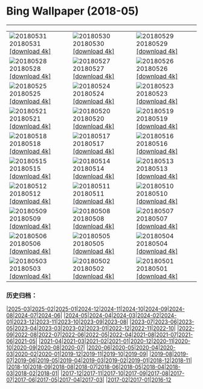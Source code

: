 # Bing Wallpaper (2018-05)
**************

<table><tr><td><img src="https://www.bing.com/az/hprichbg/rb/happychildday_ZH-CN9412524114_1920x1080.jpg" alt="20180531"> 20180531 <a href="https://www.bing.com/az/hprichbg/rb/happychildday_ZH-CN9412524114_UHD.jpg">[download 4k]</a></td><td><img src="https://www.bing.com/az/hprichbg/rb/MooseLakeGrass_ZH-CN12424437234_1920x1080.jpg" alt="20180530"> 20180530 <a href="https://www.bing.com/az/hprichbg/rb/MooseLakeGrass_ZH-CN12424437234_UHD.jpg">[download 4k]</a></td><td><img src="https://www.bing.com/az/hprichbg/rb/AerialPantanal_ZH-CN7580811600_1920x1080.jpg" alt="20180529"> 20180529 <a href="https://www.bing.com/az/hprichbg/rb/AerialPantanal_ZH-CN7580811600_UHD.jpg">[download 4k]</a></td></tr><tr><td><img src="https://www.bing.com/az/hprichbg/rb/KhumbuTents_ZH-CN4978109685_1920x1080.jpg" alt="20180528"> 20180528 <a href="https://www.bing.com/az/hprichbg/rb/KhumbuTents_ZH-CN4978109685_UHD.jpg">[download 4k]</a></td><td><img src="https://www.bing.com/az/hprichbg/rb/AsiaticElephant_ZH-CN12232084520_1920x1080.jpg" alt="20180527"> 20180527 <a href="https://www.bing.com/az/hprichbg/rb/AsiaticElephant_ZH-CN12232084520_UHD.jpg">[download 4k]</a></td><td><img src="https://www.bing.com/az/hprichbg/rb/TSSSF_ZH-CN12002715124_1920x1080.jpg" alt="20180526"> 20180526 <a href="https://www.bing.com/az/hprichbg/rb/TSSSF_ZH-CN12002715124_UHD.jpg">[download 4k]</a></td></tr><tr><td><img src="https://www.bing.com/az/hprichbg/rb/SallyRideEarthKAM_ZH-CN12897817240_1920x1080.jpg" alt="20180525"> 20180525 <a href="https://www.bing.com/az/hprichbg/rb/SallyRideEarthKAM_ZH-CN12897817240_UHD.jpg">[download 4k]</a></td><td><img src="https://www.bing.com/az/hprichbg/rb/WineDay_ZH-CN9852912150_1920x1080.jpg" alt="20180524"> 20180524 <a href="https://www.bing.com/az/hprichbg/rb/WineDay_ZH-CN9852912150_UHD.jpg">[download 4k]</a></td><td><img src="https://www.bing.com/az/hprichbg/rb/BklynBrdge_ZH-CN13871214699_1920x1080.jpg" alt="20180523"> 20180523 <a href="https://www.bing.com/az/hprichbg/rb/BklynBrdge_ZH-CN13871214699_UHD.jpg">[download 4k]</a></td></tr><tr><td><img src="https://www.bing.com/az/hprichbg/rb/StormyCrater_ZH-CN7380963684_1920x1080.jpg" alt="20180521"> 20180521 <a href="https://www.bing.com/az/hprichbg/rb/StormyCrater_ZH-CN7380963684_UHD.jpg">[download 4k]</a></td><td><img src="https://www.bing.com/az/hprichbg/rb/NamibFace_ZH-CN6782882876_1920x1080.jpg" alt="20180520"> 20180520 <a href="https://www.bing.com/az/hprichbg/rb/NamibFace_ZH-CN6782882876_UHD.jpg">[download 4k]</a></td><td><img src="https://www.bing.com/az/hprichbg/rb/Love_ZH-CN11474763511_1920x1080.jpg" alt="20180519"> 20180519 <a href="https://www.bing.com/az/hprichbg/rb/Love_ZH-CN11474763511_UHD.jpg">[download 4k]</a></td></tr><tr><td><img src="https://www.bing.com/az/hprichbg/rb/SpringtimeinGiverny_ZH-CN8223989854_1920x1080.jpg" alt="20180518"> 20180518 <a href="https://www.bing.com/az/hprichbg/rb/SpringtimeinGiverny_ZH-CN8223989854_UHD.jpg">[download 4k]</a></td><td><img src="https://www.bing.com/az/hprichbg/rb/FalcoPeregrinus_ZH-CN12522703608_1920x1080.jpg" alt="20180517"> 20180517 <a href="https://www.bing.com/az/hprichbg/rb/FalcoPeregrinus_ZH-CN12522703608_UHD.jpg">[download 4k]</a></td><td><img src="https://www.bing.com/az/hprichbg/rb/FishingWarehouses_ZH-CN12358243818_1920x1080.jpg" alt="20180516"> 20180516 <a href="https://www.bing.com/az/hprichbg/rb/FishingWarehouses_ZH-CN12358243818_UHD.jpg">[download 4k]</a></td></tr><tr><td><img src="https://www.bing.com/az/hprichbg/rb/OakTreeMaize_ZH-CN10523296117_1920x1080.jpg" alt="20180515"> 20180515 <a href="https://www.bing.com/az/hprichbg/rb/OakTreeMaize_ZH-CN10523296117_UHD.jpg">[download 4k]</a></td><td><img src="https://www.bing.com/az/hprichbg/rb/BushHyrax_ZH-CN9145408965_1920x1080.jpg" alt="20180514"> 20180514 <a href="https://www.bing.com/az/hprichbg/rb/BushHyrax_ZH-CN9145408965_UHD.jpg">[download 4k]</a></td><td><img src="https://www.bing.com/az/hprichbg/rb/DolomitesBikeRace_ZH-CN10922620742_1920x1080.jpg" alt="20180513"> 20180513 <a href="https://www.bing.com/az/hprichbg/rb/DolomitesBikeRace_ZH-CN10922620742_UHD.jpg">[download 4k]</a></td></tr><tr><td><img src="https://www.bing.com/az/hprichbg/rb/ManateeMom_ZH-CN9943350192_1920x1080.jpg" alt="20180512"> 20180512 <a href="https://www.bing.com/az/hprichbg/rb/ManateeMom_ZH-CN9943350192_UHD.jpg">[download 4k]</a></td><td><img src="https://www.bing.com/az/hprichbg/rb/MontezumaSnowGeese_ZH-CN9467663976_1920x1080.jpg" alt="20180511"> 20180511 <a href="https://www.bing.com/az/hprichbg/rb/MontezumaSnowGeese_ZH-CN9467663976_UHD.jpg">[download 4k]</a></td><td><img src="https://www.bing.com/az/hprichbg/rb/HollowRock_ZH-CN11829527473_1920x1080.jpg" alt="20180510"> 20180510 <a href="https://www.bing.com/az/hprichbg/rb/HollowRock_ZH-CN11829527473_UHD.jpg">[download 4k]</a></td></tr><tr><td><img src="https://www.bing.com/az/hprichbg/rb/Kolonihavehus_ZH-CN6388656996_1920x1080.jpg" alt="20180509"> 20180509 <a href="https://www.bing.com/az/hprichbg/rb/Kolonihavehus_ZH-CN6388656996_UHD.jpg">[download 4k]</a></td><td><img src="https://www.bing.com/az/hprichbg/rb/LongtailedWidowbird_ZH-CN7843068065_1920x1080.jpg" alt="20180508"> 20180508 <a href="https://www.bing.com/az/hprichbg/rb/LongtailedWidowbird_ZH-CN7843068065_UHD.jpg">[download 4k]</a></td><td><img src="https://www.bing.com/az/hprichbg/rb/LulworthCoveDorset_ZH-CN6277179800_1920x1080.jpg" alt="20180507"> 20180507 <a href="https://www.bing.com/az/hprichbg/rb/LulworthCoveDorset_ZH-CN6277179800_UHD.jpg">[download 4k]</a></td></tr><tr><td><img src="https://www.bing.com/az/hprichbg/rb/Knuthojdsmossen_ZH-CN11774377222_1920x1080.jpg" alt="20180506"> 20180506 <a href="https://www.bing.com/az/hprichbg/rb/Knuthojdsmossen_ZH-CN11774377222_UHD.jpg">[download 4k]</a></td><td><img src="https://www.bing.com/az/hprichbg/rb/NOTricentennial_ZH-CN8971649459_1920x1080.jpg" alt="20180505"> 20180505 <a href="https://www.bing.com/az/hprichbg/rb/NOTricentennial_ZH-CN8971649459_UHD.jpg">[download 4k]</a></td><td><img src="https://www.bing.com/az/hprichbg/rb/Mariachis_ZH-CN12661065263_1920x1080.jpg" alt="20180504"> 20180504 <a href="https://www.bing.com/az/hprichbg/rb/Mariachis_ZH-CN12661065263_UHD.jpg">[download 4k]</a></td></tr><tr><td><img src="https://www.bing.com/az/hprichbg/rb/PKUCHINA_ZH-CN12651058425_1920x1080.jpg" alt="20180503"> 20180503 <a href="https://www.bing.com/az/hprichbg/rb/PKUCHINA_ZH-CN12651058425_UHD.jpg">[download 4k]</a></td><td><img src="https://www.bing.com/az/hprichbg/rb/Nazars_ZH-CN13550755131_1920x1080.jpg" alt="20180502"> 20180502 <a href="https://www.bing.com/az/hprichbg/rb/Nazars_ZH-CN13550755131_UHD.jpg">[download 4k]</a></td><td><img src="https://www.bing.com/az/hprichbg/rb/EuropeanBarracuda_ZH-CN13968323163_1920x1080.jpg" alt="20180501"> 20180501 <a href="https://www.bing.com/az/hprichbg/rb/EuropeanBarracuda_ZH-CN13968323163_UHD.jpg">[download 4k]</a></td></tr></table>

### 历史归档：

|[2025-03](/../2025-03/2025-03.md)|[2025-02](/../2025-02/2025-02.md)|[2025-01](/../2025-01/2025-01.md)|[2024-12](/../2024-12/2024-12.md)|[2024-11](/../2024-11/2024-11.md)|[2024-10](/../2024-10/2024-10.md)|[2024-09](/../2024-09/2024-09.md)|[2024-08](/../2024-08/2024-08.md)|[2024-07](/../2024-07/2024-07.md)|[2024-06](/../2024-06/2024-06.md)|
|[2024-05](/../2024-05/2024-05.md)|[2024-04](/../2024-04/2024-04.md)|[2024-03](/../2024-03/2024-03.md)|[2024-02](/../2024-02/2024-02.md)|[2024-01](/../2024-01/2024-01.md)|[2023-12](/../2023-12/2023-12.md)|[2023-11](/../2023-11/2023-11.md)|[2023-10](/../2023-10/2023-10.md)|[2023-09](/../2023-09/2023-09.md)|[2023-08](/../2023-08/2023-08.md)|
|[2023-07](/../2023-07/2023-07.md)|[2023-06](/../2023-06/2023-06.md)|[2023-05](/../2023-05/2023-05.md)|[2023-04](/../2023-04/2023-04.md)|[2023-03](/../2023-03/2023-03.md)|[2023-02](/../2023-02/2023-02.md)|[2023-01](/../2023-01/2023-01.md)|[2022-12](/../2022-12/2022-12.md)|[2022-11](/../2022-11/2022-11.md)|[2022-10](/../2022-10/2022-10.md)|
|[2022-09](/../2022-09/2022-09.md)|[2022-08](/../2022-08/2022-08.md)|[2022-07](/../2022-07/2022-07.md)|[2022-06](/../2022-06/2022-06.md)|[2022-05](/../2022-05/2022-05.md)|[2022-04](/../2022-04/2022-04.md)|[2021-08](/../2021-08/2021-08.md)|[2021-07](/../2021-07/2021-07.md)|[2021-06](/../2021-06/2021-06.md)|[2021-05](/../2021-05/2021-05.md)|
|[2021-04](/../2021-04/2021-04.md)|[2021-03](/../2021-03/2021-03.md)|[2021-02](/../2021-02/2021-02.md)|[2021-01](/../2021-01/2021-01.md)|[2020-12](/../2020-12/2020-12.md)|[2020-11](/../2020-11/2020-11.md)|[2020-10](/../2020-10/2020-10.md)|[2020-09](/../2020-09/2020-09.md)|[2020-08](/../2020-08/2020-08.md)|[2020-07](/../2020-07/2020-07.md)|
|[2020-06](/../2020-06/2020-06.md)|[2020-05](/../2020-05/2020-05.md)|[2020-04](/../2020-04/2020-04.md)|[2020-03](/../2020-03/2020-03.md)|[2020-02](/../2020-02/2020-02.md)|[2020-01](/../2020-01/2020-01.md)|[2019-12](/../2019-12/2019-12.md)|[2019-11](/../2019-11/2019-11.md)|[2019-10](/../2019-10/2019-10.md)|[2019-09](/../2019-09/2019-09.md)|
|[2019-08](/../2019-08/2019-08.md)|[2019-07](/../2019-07/2019-07.md)|[2019-06](/../2019-06/2019-06.md)|[2019-05](/../2019-05/2019-05.md)|[2019-04](/../2019-04/2019-04.md)|[2019-03](/../2019-03/2019-03.md)|[2019-02](/../2019-02/2019-02.md)|[2019-01](/../2019-01/2019-01.md)|[2018-12](/../2018-12/2018-12.md)|[2018-11](/../2018-11/2018-11.md)|
|[2018-10](/../2018-10/2018-10.md)|[2018-09](/../2018-09/2018-09.md)|[2018-08](/../2018-08/2018-08.md)|[2018-07](/../2018-07/2018-07.md)|[2018-06](/../2018-06/2018-06.md)|[2018-05](/2018-05.md)|[2018-04](/../2018-04/2018-04.md)|[2018-03](/../2018-03/2018-03.md)|[2018-02](/../2018-02/2018-02.md)|[2018-01](/../2018-01/2018-01.md)|
|[2017-12](/../2017-12/2017-12.md)|[2017-11](/../2017-11/2017-11.md)|[2017-10](/../2017-10/2017-10.md)|[2017-09](/../2017-09/2017-09.md)|[2017-08](/../2017-08/2017-08.md)|[2017-07](/../2017-07/2017-07.md)|[2017-06](/../2017-06/2017-06.md)|[2017-05](/../2017-05/2017-05.md)|[2017-04](/../2017-04/2017-04.md)|[2017-03](/../2017-03/2017-03.md)|
|[2017-02](/../2017-02/2017-02.md)|[2017-01](/../2017-01/2017-01.md)|[2016-12](/../2016-12/2016-12.md)